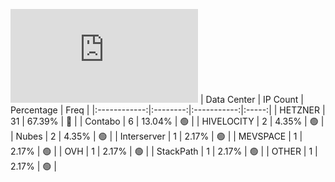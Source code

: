 ![Diagramm](https://github.com/obajay/StateSync-snapshots/blob/main/Projects/Uptick/1/README.md)
| Data Center | IP Count | Percentage | Freq |
|:------------:|:--------:|:-----------:|:-----:|
| HETZNER | 31 | 67.39% | 🔴 |
| Contabo | 6 | 13.04% | 🟢 |
| HIVELOCITY | 2 | 4.35% | 🟢 |
| Nubes | 2 | 4.35% | 🟢 |
| Interserver | 1 | 2.17% | 🟢 |
| MEVSPACE | 1 | 2.17% | 🟢 |
| OVH | 1 | 2.17% | 🟢 |
| StackPath | 1 | 2.17% | 🟢 |
| OTHER | 1 | 2.17% | 🟢 |